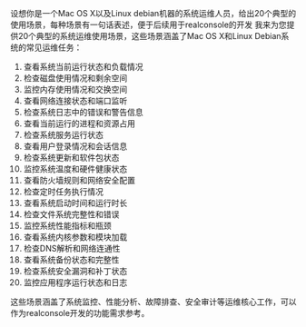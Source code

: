 设想你是一个Mac OS X以及Linux debian机器的系统运维人员，给出20个典型的使用场景，每种场景有一句话表述，便于后续用于realconsole的开发
我来为您提供20个典型的系统运维使用场景，这些场景涵盖了Mac OS X和Linux Debian系统的常见运维任务：

1. 查看系统当前运行状态和负载情况
2. 检查磁盘使用情况和剩余空间
3. 监控内存使用情况和交换空间
4. 查看网络连接状态和端口监听
5. 检查系统日志中的错误和警告信息
6. 查看当前运行的进程和资源占用
7. 检查系统服务运行状态
8. 查看用户登录情况和会话信息
9. 检查系统更新和软件包状态
10. 监控系统温度和硬件健康状态
11. 查看防火墙规则和网络安全配置
12. 检查定时任务执行情况
13. 查看系统启动时间和运行时长
14. 检查文件系统完整性和错误
15. 监控系统性能指标和瓶颈
16. 查看系统内核参数和模块加载
17. 检查DNS解析和网络连通性
18. 查看系统备份状态和完整性
19. 检查系统安全漏洞和补丁状态
20. 监控应用程序运行状态和日志

这些场景涵盖了系统监控、性能分析、故障排查、安全审计等运维核心工作，可以作为realconsole开发的功能需求参考。
